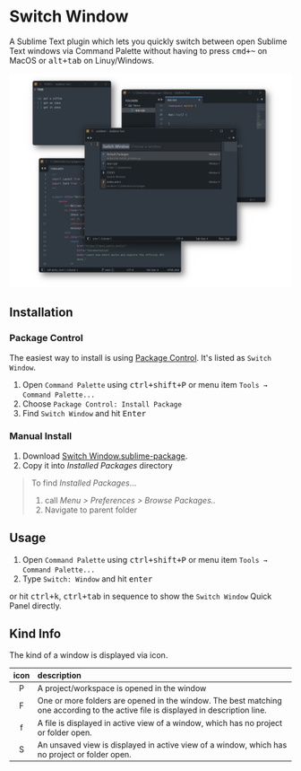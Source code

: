 # Switch Window

A Sublime Text plugin which lets you 
quickly switch between open Sublime Text windows 
via Command Palette without having to press <kbd>cmd+~</kbd> on MacOS 
or <kbd>alt+tab</kbd> on Linuy/Windows.

![](preview.png)
## Installation

### Package Control

The easiest way to install is using [Package Control](https://packagecontrol.io). It's listed as `Switch Window`.

1. Open `Command Palette` using <kbd>ctrl+shift+P</kbd> or menu item `Tools → Command Palette...`
2. Choose `Package Control: Install Package`
3. Find `Switch Window` and hit <kbd>Enter</kbd>

### Manual Install

1. Download [Switch Window.sublime-package](https://github.com/SublimeText/SwitchWindow/releases).
2. Copy it into _Installed Packages_ directory
   
> To find _Installed Packages_...
>
> 1. call _Menu > Preferences > Browse Packages.._
> 2. Navigate to parent folder

## Usage

1. Open `Command Palette` using <kbd>ctrl+shift+P</kbd> or menu item `Tools → Command Palette...`
2. Type `Switch: Window` and hit <kbd>enter</kbd>

or hit <kbd>ctrl+k</kbd>, <kbd>ctrl+tab</kbd> in sequence
to show the `Switch Window` Quick Panel directly.

## Kind Info

The kind of a window is displayed via icon.

| icon | description
|:----:|:---
| P    | A project/workspace is opened in the window
| F    | One or more folders are opened in the window. The best matching one according to the active file is displayed in description line.
| f    | A file is displayed in active view of a window, which has no project or folder open.
| S    | An unsaved view is displayed in active view of a window, which has no project or folder open.
